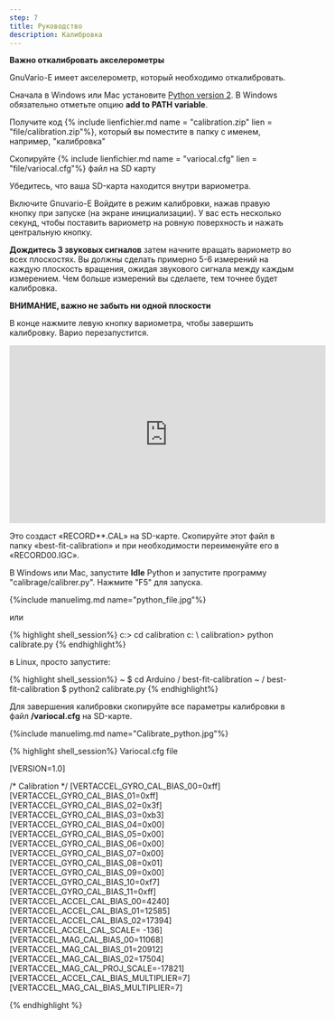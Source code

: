 ```yaml
---
step: 7
title: Руководство
description: Калибровка
---
```


**Важно откалибровать акселерометры**

GnuVario-E имеет акселерометр, который необходимо откалибровать.

Сначала в Windows или Mac установите [Python version 2](https://www.python.org/). В Windows обязательно отметьте опцию **add to PATH variable**.
       
Получите код {% include lienfichier.md name = "calibration.zip" lien = "file/calibration.zip"%}, который вы поместите в папку с именем, например, "калибровка"
      
Скопируйте {% include lienfichier.md name = "variocal.cfg" lien = "file/variocal.cfg"%} файл на SD карту
       
Убедитесь, что ваша SD-карта находится внутри вариометра.
         
Включите Gnuvario-E
Войдите в режим калибровки, нажав правую кнопку при запуске (на экране инициализации).
У вас есть несколько секунд, чтобы поставить вариометр на ровную поверхность и нажать центральную кнопку.

**Дождитесь 3 звуковых сигналов** затем начните вращать вариометр во всех плоскостях.
Вы должны сделать примерно 5-6 измерений на каждую плоскость вращения, ожидая звукового сигнала между каждым измерением.
Чем больше измерений вы сделаете, тем точнее будет калибровка.

**ВНИМАНИЕ, важно не забыть ни одной плоскости**

В конце нажмите левую кнопку вариометра, чтобы завершить калибровку. Варио перезапустится.

<iframe width = "560" height = "315" src = "https://www.youtube.com/embed/6yxoZcxxzVY" frameborder = "0" allow = "autoplay; encrypted-media" allowfullscreen> </iframe>

Это создаст «RECORD**.CAL» на SD-карте. Скопируйте этот файл в папку «best-fit-calibration» и при необходимости переименуйте его в «RECORD00.IGC».

В Windows или Mac, запустите **Idle** Python и запустите программу "calibrage/calibrer.py". Нажмите "F5" для запуска.
    
{%include manuelimg.md name="python_file.jpg"%}

или
      
{% highlight shell_session%}
c:> cd calibration
c: \ calibration> python calibrate.py
{% endhighlight%}

в Linux, просто запустите:

{% highlight shell_session%}
~ $ cd Arduino / best-fit-calibration
~ / best-fit-calibration $ python2 calibrate.py
{% endhighlight%}
      
Для завершения калибровки скопируйте все параметры калибровки в файл **/variocal.cfg** на SD-карте.

{%include manuelimg.md name="Calibrate_python.jpg"%}

{% highlight shell_session%}
Variocal.cfg file

[VERSION=1.0]

/* Calibration */
[VERTACCEL_GYRO_CAL_BIAS_00=0xff]
[VERTACCEL_GYRO_CAL_BIAS_01=0xff]
[VERTACCEL_GYRO_CAL_BIAS_02=0x3f]
[VERTACCEL_GYRO_CAL_BIAS_03=0xb3]
[VERTACCEL_GYRO_CAL_BIAS_04=0x00]
[VERTACCEL_GYRO_CAL_BIAS_05=0x00]
[VERTACCEL_GYRO_CAL_BIAS_06=0x00]
[VERTACCEL_GYRO_CAL_BIAS_07=0x00]
[VERTACCEL_GYRO_CAL_BIAS_08=0x01]
[VERTACCEL_GYRO_CAL_BIAS_09=0x00]
[VERTACCEL_GYRO_CAL_BIAS_10=0xf7]
[VERTACCEL_GYRO_CAL_BIAS_11=0xff]
[VERTACCEL_ACCEL_CAL_BIAS_00=4240]
[VERTACCEL_ACCEL_CAL_BIAS_01=12585]
[VERTACCEL_ACCEL_CAL_BIAS_02=17394]
[VERTACCEL_ACCEL_CAL_SCALE= -136]
[VERTACCEL_MAG_CAL_BIAS_00=11068]
[VERTACCEL_MAG_CAL_BIAS_01=20912]
[VERTACCEL_MAG_CAL_BIAS_02=17504]
[VERTACCEL_MAG_CAL_PROJ_SCALE=-17821]
[VERTACCEL_ACCEL_CAL_BIAS_MULTIPLIER=7]
[VERTACCEL_MAG_CAL_BIAS_MULTIPLIER=7]

{% endhighlight %}
